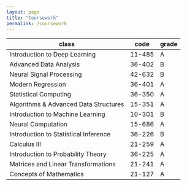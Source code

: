 ```yaml
---
layout: page
title: "Coursework"
permalink: /coursework
---
```



| class | code | grade |
|-------|--------|---------|
| Introduction to Deep Learning | 11-485 | A |
| Advanced Data Analysis | 36-402 | B |
| Neural Signal Processing | 42-632 | B |
| Modern Regression | 36-401 | A |
| Statistical Computing | 36-350 | A |
| Algorithms & Advanced Data Structures | 15-351 | A |
| Introduction to Machine Learning | 10-301 | B |
| Neural Computation | 15-686 | A |
| Introduction to Statistical Inference | 36-226 | B |
| Calculus III | 21-259 | A |
| Introduction to Probability Theory | 36-225 | A |
| Matrices and Linear Transformations | 21-241 | A |
| Concepts of Mathematics | 21-127 | A |